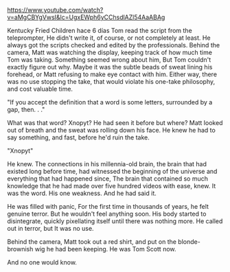 https://www.youtube.com/watch?v=aMgCBYgVwsI&lc=UgxEWph6yCChsdlAZl54AaABAg

Kentucky Fried Children
hace 6 días
Tom read the script from the teleprompter, He didn't write it, of course, or not completely at least. He always got the scripts checked and edited by the professionals. Behind the camera, Matt was watching the display, keeping track of how much time Tom was taking. Something seemed wrong about him, But Tom couldn't exactly figure out why. Maybe it was the subtle beads of sweat lining his forehead, or Matt refusing to make eye contact with him. Either way, there was no use stopping the take, that would violate his one-take philosophy, and cost valuable time. 

"If you accept the definition that a word is some letters, surrounded by a gap, then. . ."

What was that word? Xnopyt? He had seen it before but where? Matt looked out of breath and the sweat was rolling down his face. He knew he had to say something, and fast, before he'd ruin the take. 

"Xnopyt"

He knew. The connections in his millennia-old brain, the brain that had existed long before time, had witnessed the beginning of the universe and everything that had happened since, The brain that contained so much knowledge that he had made over five hundred videos with ease, knew. It was the word. His one weakness. And he had said it. 

He was filled with panic, For the first time in thousands of years, he felt genuine terror. But he wouldn't feel anything soon. His body started to disintegrate, quickly pixellating itself until there was nothing more. He called out in terror, but It was no use. 

Behind the camera, Matt took out a red shirt, and put on the blonde-brownish wig he had been keeping. He was Tom Scott now. 


And no one would know.
